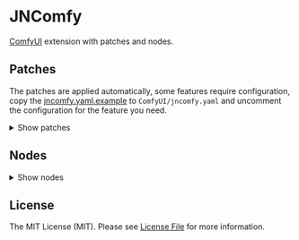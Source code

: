 # JNComfy

[ComfyUI](https://github.com/comfyanonymous/ComfyUI) extension with patches and nodes.

## Patches

The patches are applied automatically, some features require configuration,
copy the [jncomfy.yaml.example](jncomfy.yaml.example) to `ComfyUI/jncomfy.yaml`
and uncomment the configuration for the feature you need.

<details>
    <summary>Show patches</summary>

### Preview device

Allows to change the device used for TAESD to render the preview.

The default behaviour is to use the same device used to render the image,
so the preview consumes VRAM that could be used to render the image.

This feature is useful if you don't have enough VRAM to render the preview
and image on the same device.

```yaml
# ComfyUI/jncomfy.yaml

preview_device: cpu
```

### Extension device

Allows to change the device used by custom nodes.

Custom nodes use the `comfy.model_management.get_torch_device()` to get the device
they should use, it is the same device used to render the image,
but some custom nodes performe actions that don't require the same device,
so with this feature you can set another device based on which code is asking for the device.

It matches the package/class that calls the function `comfy.model_management.get_torch_device()` on the custom node.

Example, if it's called at foo.bar.MyCustomNode, any of these will work:

```yaml
# ComfyUI/jncomfy.yaml

extension_device:
  foo: cpu
  foo.bar: cpu
  foo.bar.MyCustomNode: cpu
```

The first part is always the package/repository name, like in this real example:

```yaml
# ComfyUI/jncomfy.yaml

extension_device:
  comfyui_controlnet_aux: cpu
  jn_comfyui.nodes.facerestore: cpu
```

It is easy to change the device for all custom nodes from the same repository,
just use the directory name inside the `custom_nodes` directory.

If the custom nodes are inside `custom_nodes/some_custom_nodes_package` you can set:

```yaml
# ComfyUI/jncomfy.yaml

extension_device:
  some_custom_nodes_package: cpu
```

But to specify specific nodes you need to know how the code of the custom node works
and where it calls the `comfy.model_management.get_torch_device()`.

Depending of how the custom node works it may not be possible to specify just a specific node.

### Temperature

If your device don't have a good cooling system it can overheat after too many consecutive generations.

With this feature you can configure temperature limits to pause the generation and wait the device cool down.

You can set a limit to pause on the `execution` process between the nodes
and another limit for the `progress` process between the steps of a node, for the nodes the show the progress bar.

Each limit has a `safe` and `max` temperature, once the temperature exceeds the `max` temperature
it pauses the generation and waits for it to cool down to the `safe` temperature.

You can set how many seconds it waits before checking the temperature again, the seconds to wait is shown in the progress bar on the node that is waiting.

You can also set for how long it can wait, if you set it to zero it will wait for how long it needs to reach the safe temperature.

```yaml
# ComfyUI/jncomfy.yaml

temperature:
  limit:
    execution: # Don't execute a node if the temperature is above the max, but wait cool down to the safe temperature.
      safe: 90
      max: 95
    progress: # Don't execute the next step of a node if the temperature is above the max, but wait cool down to the safe temperature.
      safe: 90
      max: 95
  cool_down:
    each: 5 # Seconds to wait the temperature cool down before checking the temperature again.
    max: 0 # Max seconds to wait the temperature cool down.
```

### Memory estimation

The split attention, as the name suggests, splits the data used by the attention process in chunks
and processes each chunk one after another.

The amount of chunks depends of how much VRAM is available,
but the exact amount of memory required for the attention process depends of so many things that we can only estimate that value.

The size of the tensor is used as the base to calculate the memory required and that is multiplied by a value.

You can change that multiplier with the setting:

```yaml
# ComfyUI/jncomfy.yaml

memory_estimation_multiplier: 1
```

### Optimizations

Some features, like split attention and tiled VAE encode/decode, divide the process in steps.

This patch optimizes these features to find the best amount of steps for each process that fits your device
and caches that value so the next generations will run faster.

It helps if you have low VRAM and enables you to generate bigger images.

If you have a good GPU it changes nothing and it won't slow down your generations.


### Easy generic inputs

Some nodes require inputs of any type, there are some hacks out there to do it, but the LiteGraph,
which is the javascript library used to create the graphs already has the generic type `*`.

This patch just finishes the integration of the generic type that already exists,
so you don't have to do any fancy trick, just use the type `*`.

```python
class PrintValue:
    CATEGORY = "_for_testing"
    RETURN_TYPES = ()
    FUNCTION = "run"
    OUTPUT_NODE = True

    @classmethod
    def INPUT_TYPES(s):
        return {
            "required": {
                "value": ("*",),
            },
        }

    def run(self, value):
        print(value)
        return {"ui": {}}
```

### Easy multiple inputs

Some nodes require multiple inputs of the same type, a common approach to solve this problem is to add two inputs of the same type,
output the result and use that output as the input of a copy of the same node, thus concatenating the results.
Another common approach is to add an arbitrary number of inputs of the same type, usually 4 or 5, and hope it is enough.

That may do the job but it is not a good solution, a better solution is to add new inputs dynamically when you connect the input.

Some custom nodes already do it, but they do it as a hack on specific nodes and they cannot mix it with static inputs.

This patch allows any node to have multiple inputs of the same type that work alongside regular inputs.

It is easy to turn an input into multiple inputs, just add the `"multiple": True` option and the value will be an array of the type.

```python
class ImageGrid:
    CATEGORY = "_for_testing"
    RETURN_TYPES = ("IMAGE",)
    FUNCTION = "run"

    @classmethod
    def INPUT_TYPES(s):
        return {
            "required": {
                "images": ("IMAGE", {"multiple": True}),
            },
        }

    def run(self, images):
        # receive the images as an array
        for image in images:
            # ... rest of the code ...
        return (image_grid,)
```

</details>

## Nodes

<details>
    <summary>Show nodes</summary>

### Image

- **JN_ImageAddBackground** - Image Add Background
- **JN_ImageAddMask** - Image Add Mask
- **JN_ImageBatch** - Image Batch
- **JN_ImageCenterArea** - Image Center Area
- **JN_ImageCrop** - Image Crop
- **JN_ImageGrid** - Image Grid
- **JN_ImageInfo**: Image Info
- **JN_ImageRemoveBackground** - Image Remove Background
- **JN_ImageSharpness** - Image Sharpness
- **JN_ImageSquare** - Image Square
- **JN_ImageToMask** - Image To Mask
- **JN_ImageUncrop** - Image Uncrop
- **JN_LoadImageDirectory** - Load Image Directory
- **JN_MaskBatch** - Mask Batch
- **JN_MaskInfo** - Mask Info
- **JN_MaskToImage** - Mask To Image
- **JN_PreviewImage** - Preview Image
- **JN_PreviewMask** - Preview Mask
- **JN_RemBGSession** - RemBG Session
- **JN_SaveImage** - Save Image

### Image > Area

- **JN_AreaAround** - Area Around
- **JN_AreaInfo** - Area Info
- **JN_AreaNormalize** - Area Normalize
- **JN_AreaToMask** - Area To Mask
- **JN_AreaWidthHeight** - Area Width Height
- **JN_AreaXY** - Area X Y
- **JN_MaskToArea** - Mask To Area

### Image > Blip

- **JN_Blip** - Blip
- **JN_BlipLoader** - Blip Loader

### Image > Face

- **JN_FaceCrop** - Face Crop
- **JN_FaceRestoreModelLoader** - Face Restore Model Loader
- **JN_FaceRestoreWithModel** - Face Restore With Model

### Sampling

- **JN_KSampler** - KSampler
- **JN_KSamplerAdvancedParams** - KSampler Advanced Params
- **JN_KSamplerFaceRestoreParams** - KSampler Face Restore Params
- **JN_KSamplerResizeInputParams** - KSampler Resize Input Params
- **JN_KSamplerResizeMaskAreaParams** - KSampler Resize Mask Area Params
- **JN_KSamplerResizeOutputParams** - KSampler Resize Output Params
- **JN_KSamplerSeamlessParams** - KSampler Seamless Params
- **JN_KSamplerTileParams** - KSampler Tile Params

### Patch

- **JN_Seamless** - Seamless
- **JN_SeamlessBorder** - Seamless Border
- **JN_SeamlessBorderCrop** - Seamless Border Crop

### Primitive

- **JN_PrimitiveArrayInfo** - ARRAY INFO
- **JN_PrimitiveBoolean** - BOOLEAN
- **JN_PrimitiveFloat** - FLOAT
- **JN_PrimitiveInt** - INT
- **JN_PrimitivePrompt** - PROMPT
- **JN_PrimitiveString** - STRING
- **JN_PrimitiveStringMultiline** - STRING MULTILINE

### Primitive > Conversion

- **JN_PrimitiveBatchToArray** - BATCH TO ARRAY
- **JN_PrimitiveStringToArray** - STRING TO ARRAY
- **JN_PrimitiveToArray** - TO ARRAY
- **JN_PrimitiveToBoolean** - TO BOOLEAN
- **JN_PrimitiveToFloat** - TO FLOAT
- **JN_PrimitiveToInt** - TO INT
- **JN_PrimitiveToString** - TO STRING

### Primitive > Process

- **JN_BooleanOperation** - Boolean Operation
- **JN_FirstActive** - First Active
- **JN_LogicOperation** - Logic Operation
- **JN_MathOperation** - Math Operation
- **JN_MathOperationArray** - Math Operation Array
- **JN_SelectItem** - Select Item
- **JN_SliceOperation** - Slice Operation
- **JN_TextConcatenation** - Text Concatenation
- **JN_TextReplace** - Text Replace

### Workflow

- **JN_Condition** - Condition
- **JN_StopIf** - Stop If
- **JN_StopIfOutput** - Stop If Output

### Other

- **JN_CoolDown** - Cool Down
- **JN_CoolDownOutput** - Cool Down Output
- **JN_DatetimeFormat** - Datetime Format
- **JN_DatetimeInfo** - Datetime Info
- **JN_DatetimeNow** - Datetime Now
- **JN_Dump** - Dump
- **JN_DumpOutput** - Dump Output
- **JN_Sleep** - Sleep
- **JN_SleepOutput** - Sleep Output
- **JN_TimedeltaFormat** - Timedelta Format
- **JN_TimedeltaInfo** - Timedelta Info

</details>

## License

The MIT License (MIT). Please see [License File](LICENSE.md) for more information.
